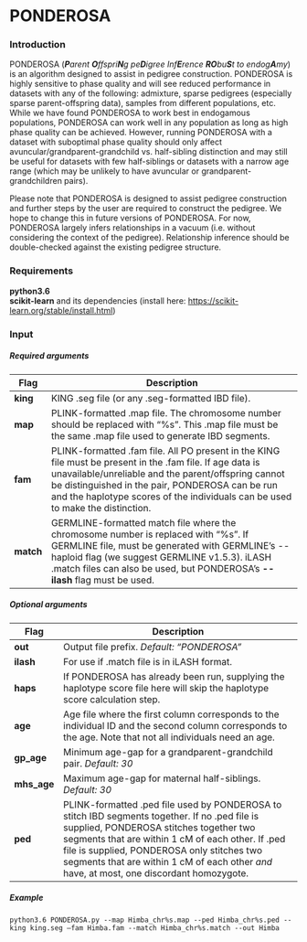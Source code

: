 # PONDEROSA

### **Introduction**  
PONDEROSA (_**P**arent **O**ffspri**N**g pe**D**igree Inf**E**rence **RO**bu**S**t to endog**A**my_) is an algorithm designed to assist in pedigree construction. PONDEROSA is highly sensitive to phase quality and will see reduced performance in datasets with any of the following: admixture, sparse pedigrees (especially sparse parent-offspring data), samples from different populations, etc. While we have found PONDEROSA to work best in endogamous populations, PONDEROSA can work well in any population as long as high phase quality can be achieved. However, running PONDEROSA with a dataset with suboptimal phase quality should only affect avuncular/grandparent-grandchild vs. half-sibling distinction and may still be useful for datasets with few half-siblings or datasets with a narrow age range (which may be unlikely to have avuncular or grandparent-grandchildren pairs).  

Please note that PONDEROSA is designed to assist pedigree construction and further steps by the user are required to construct the pedigree. We hope to change this in future versions of PONDEROSA. For now, PONDEROSA largely infers relationships in a vacuum (i.e. without considering the context of the pedigree). Relationship inference should be double-checked against the existing pedigree structure.  

### **Requirements**
**python3.6**  
**scikit-learn** and its dependencies (install here: https://scikit-learn.org/stable/install.html)  

### **Input**  
##### _Required arguments_  
| Flag | Description |
| ---- | ----------- |
|**king** | KING .seg file (or any .seg-formatted IBD file). |
|**map** | PLINK-formatted .map file. The chromosome number should be replaced with “%s”. This .map file must be the same .map file used to generate IBD segments. |
|**fam** | PLINK-formatted .fam file. All PO present in the KING file must be present in the .fam file. If age data is unavailable/unreliable and the parent/offspring cannot be distinguished in the pair, PONDEROSA can be run and the haplotype scores of the individuals can be used to make the distinction. |
|**match** | GERMLINE-formatted match file where the chromosome number is replaced with “%s”. If GERMLINE file, must be generated with GERMLINE’s --haploid flag (we suggest GERMLINE v1.5.3). iLASH .match files can also be used, but PONDEROSA’s **\-\-ilash** flag must be used.|

##### _Optional arguments_  
| Flag | Description |
| ---- | ----------- |
|**out** | Output file prefix. _Default: “PONDEROSA”_ |
|**ilash** | For use if .match file is in iLASH format. |
|**haps** | If PONDEROSA has already been run, supplying the haplotype score file here will skip the haplotype score calculation step. |
|**age** | Age file where the first column corresponds to the individual ID and the second column corresponds to the age. Note that not all individuals need an age. |
|**gp_age** | Minimum age-gap for a grandparent-grandchild pair. _Default: 30_ |
|**mhs_age** | Maximum age-gap for maternal half-siblings. _Default: 30_ |
|**ped** | PLINK-formatted .ped file used by PONDEROSA to stitch IBD segments together. If no .ped file is supplied, PONDEROSA stitches together two segments that are within 1 cM of each other. If .ped file is supplied, PONDEROSA only stitches two segments that are within 1 cM of each other _and_ have, at most, one discordant homozygote.|  

##### _Example_
`python3.6 PONDEROSA.py --map Himba_chr%s.map --ped Himba_chr%s.ped --king king.seg –fam Himba.fam --match Himba_chr%s.match --out Himba`

